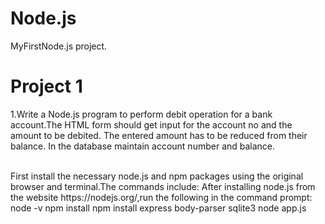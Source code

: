 # Node.js
MyFirstNode.js project.

# Project 1

1.Write a Node.js program to perform debit operation for a bank account.The HTML form should get input for the account no and the amount to be debited. The entered amount has to be reduced from their balance. In the database maintain account number and balance.

<br>
First install the necessary node.js and npm packages using the original browser and terminal.The commands include:
After installing node.js from the website https://nodejs.org/,run the following in the command prompt:
node -v
npm install
npm install express body-parser sqlite3
node app.js
<br>
